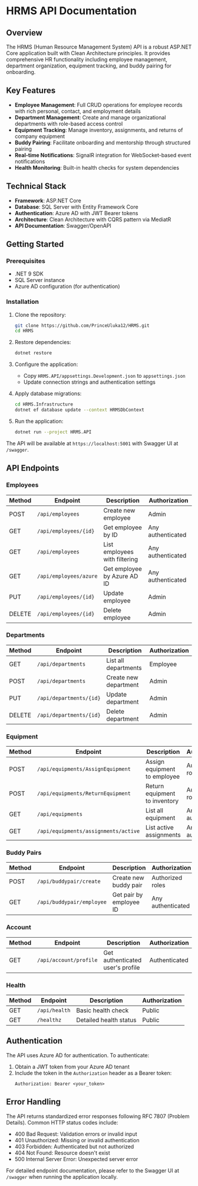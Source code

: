 # HRMS API Documentation

## Overview

The HRMS (Human Resource Management System) API is a robust ASP.NET Core application built with Clean Architecture principles. It provides comprehensive HR functionality including employee management, department organization, equipment tracking, and buddy pairing for onboarding.

## Key Features

- **Employee Management**: Full CRUD operations for employee records with rich personal, contact, and employment details
- **Department Management**: Create and manage organizational departments with role-based access control
- **Equipment Tracking**: Manage inventory, assignments, and returns of company equipment
- **Buddy Pairing**: Facilitate onboarding and mentorship through structured pairing
- **Real-time Notifications**: SignalR integration for WebSocket-based event notifications
- **Health Monitoring**: Built-in health checks for system dependencies

## Technical Stack

- **Framework**: ASP.NET Core
- **Database**: SQL Server with Entity Framework Core
- **Authentication**: Azure AD with JWT Bearer tokens
- **Architecture**: Clean Architecture with CQRS pattern via MediatR
- **API Documentation**: Swagger/OpenAPI

## Getting Started

### Prerequisites

- .NET 9 SDK
- SQL Server instance
- Azure AD configuration (for authentication)

### Installation

1. Clone the repository:
   ```bash
   git clone https://github.com/PrinceUluka12/HRMS.git
   cd HRMS
   ```

2. Restore dependencies:
   ```bash
   dotnet restore
   ```

3. Configure the application:
   - Copy `HRMS.API/appsettings.Development.json` to `appsettings.json`
   - Update connection strings and authentication settings

4. Apply database migrations:
   ```bash
   cd HRMS.Infrastructure
   dotnet ef database update --context HRMSDbContext
   ```

5. Run the application:
   ```bash
   dotnet run --project HRMS.API
   ```

The API will be available at `https://localhost:5001` with Swagger UI at `/swagger`.

## API Endpoints

### Employees

| Method | Endpoint | Description | Authorization |
|--------|----------|-------------|---------------|
| POST | `/api/employees` | Create new employee | Admin |
| GET | `/api/employees/{id}` | Get employee by ID | Any authenticated |
| GET | `/api/employees` | List employees with filtering | Any authenticated |
| GET | `/api/employees/azure` | Get employee by Azure AD ID | Any authenticated |
| PUT | `/api/employees/{id}` | Update employee | Admin |
| DELETE | `/api/employees/{id}` | Delete employee | Admin |

### Departments

| Method | Endpoint | Description | Authorization |
|--------|----------|-------------|---------------|
| GET | `/api/departments` | List all departments | Employee |
| POST | `/api/departments` | Create new department | Admin |
| PUT | `/api/departments/{id}` | Update department | Admin |
| DELETE | `/api/departments/{id}` | Delete department | Admin |

### Equipment

| Method | Endpoint | Description | Authorization |
|--------|----------|-------------|---------------|
| POST | `/api/equipments/AssignEquipment` | Assign equipment to employee | Authorized roles |
| POST | `/api/equipments/ReturnEquipment` | Return equipment to inventory | Authorized roles |
| GET | `/api/equipments` | List all equipment | Any authenticated |
| GET | `/api/equipments/assignments/active` | List active assignments | Any authenticated |

### Buddy Pairs

| Method | Endpoint | Description | Authorization |
|--------|----------|-------------|---------------|
| POST | `/api/buddypair/create` | Create new buddy pair | Authorized roles |
| GET | `/api/buddypair/employee` | Get pair by employee ID | Any authenticated |

### Account

| Method | Endpoint | Description | Authorization |
|--------|----------|-------------|---------------|
| GET | `/api/account/profile` | Get authenticated user's profile | Authenticated |

### Health

| Method | Endpoint | Description | Authorization |
|--------|----------|-------------|---------------|
| GET | `/api/health` | Basic health check | Public |
| GET | `/healthz` | Detailed health status | Public |

## Authentication

The API uses Azure AD for authentication. To authenticate:

1. Obtain a JWT token from your Azure AD tenant
2. Include the token in the `Authorization` header as a Bearer token:
   ```
   Authorization: Bearer <your_token>
   ```

## Error Handling

The API returns standardized error responses following RFC 7807 (Problem Details). Common HTTP status codes include:

- 400 Bad Request: Validation errors or invalid input
- 401 Unauthorized: Missing or invalid authentication
- 403 Forbidden: Authenticated but not authorized
- 404 Not Found: Resource doesn't exist
- 500 Internal Server Error: Unexpected server error



For detailed endpoint documentation, please refer to the Swagger UI at `/swagger` when running the application locally.
